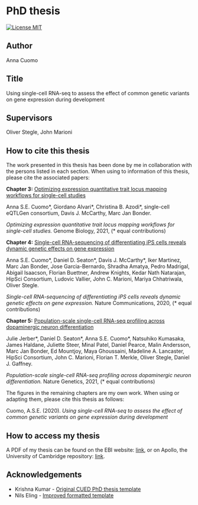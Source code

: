 PhD thesis
========================

[![License MIT](http://img.shields.io/badge/license-MIT-brightgreen.svg)](license.md)

## Author

Anna Cuomo

## Title

Using single-cell RNA-seq to assess the effect of common genetic variants on gene expression during development

## Supervisors

Oliver Stegle, John Marioni

## How to cite this thesis

The work presented in this thesis has been done by me in collaboration with the persons listed in each section. 
When using to information of this thesis, please cite the associated papers:

**Chapter 3:** [Optimizing expression quantitative trait locus mapping workflows for single-cell studies](https://genomebiology.biomedcentral.com/articles/10.1186/s13059-021-02407-x)

Anna S.E. Cuomo\*, Giordano Alvari\*, Christina B. Azodi\*, single-cell eQTLGen consortium, Davis J. McCarthy, Marc Jan Bonder.

_Optimizing expression quantitative trait locus mapping workflows for single-cell studies._ Genome Biology, 2021, (\* equal contributions)


**Chapter 4:** [Single-cell RNA-sequencing of differentiating iPS cells reveals dynamic genetic effects on gene expression](https://www.nature.com/articles/s41467-020-14457-z)

Anna S.E. Cuomo\*, Daniel D. Seaton\*, Davis J. McCarthy\*, Iker Martinez, Marc Jan Bonder, Jose Garcia-Bernardo, Shradha Amatya, Pedro Madrigal, Abigail Isaacson, Florian Buettner, Andrew Knights, Kedar Nath Natarajan, HipSci Consortium, Ludovic Vallier, John C. Marioni, Mariya Chhatriwala, Oliver Stegle.

_Single-cell RNA-sequencing of differentiating iPS cells reveals dynamic genetic effects on gene expression._ Nature Communications, 2020, (\* equal contributions)

**Chapter 5:** [Population-scale single-cell RNA-seq profiling across dopaminergic neuron differentiation](https://www.nature.com/articles/s41588-021-00801-6)

Julie Jerber\*, Daniel D. Seaton\*, Anna S.E. Cuomo\*, Natsuhiko Kumasaka, James Haldane, Juliette Steer, Minal Patel, Daniel Pearce, Malin Andersson, Marc Jan Bonder, Ed Mountjoy, Maya Ghoussaini, Madeline A. Lancaster, HipSci Consortium, John C. Marioni, Florian T. Merkle, Oliver Stegle, Daniel J. Gaffney.

_Population-scale single-cell RNA-seq profiling across dopaminergic neuron differentiation._ Nature Genetics, 2021, (\* equal contributions)

The figures in the remaining chapters are my own work. 
When using or adapting them, please cite this thesis as follows:

Cuomo, A.S.E. (2020). _Using single-cell RNA-seq to assess the effect of common genetic variants on gene expression during development_

## How to access my thesis

A PDF of my thesis can be found on the EBI website: [link](https://www.ebi.ac.uk/sites/ebi.ac.uk/files/shared/documents/phdtheses/Cuomo_PhD_Thesis.pdf), or on Apollo, the University of Cambridge repository: [link](https://doi.org/10.17863/CAM.68208). 

## Acknowledgements

*   Krishna Kumar - [Original CUED PhD thesis template](https://github.com/kks32/phd-thesis-template)
*   Nils Eling - [Improved formatted template](https://github.com/nilseling/Thesis)
